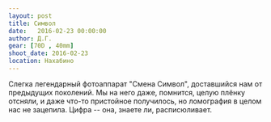 ```yaml
---
layout: post
title: Символ
date:   2016-02-23 00:00:00
author: Д.Г.
gear: [70D , 40mm]
shoot_date: 2016-02-23
location: Нахабино
---
```


Слегка легендарный фотоаппарат "Смена Символ", доставшийся нам от предыдущих поколений. Мы на него даже, помнится, целую плёнку отсняли, и даже что-то пристойное получилось, но ломография в целом нас не зацепила. Цифра -- она, знаете ли, расписюливает.
